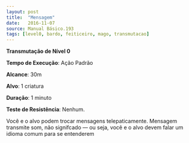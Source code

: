 ```yaml
---
layout: post
title:  "Mensagem"
date:   2016-11-07
source: Manual Básico.193
tags: [level0, bardo, feiticeiro, mago, transmutacao]
---
```


**Transmutação de Nível 0**

**Tempo de Execução**: Ação Padrão

**Alcance**: 30m

**Alvo**: 1 criatura

**Duração**: 1 minuto

**Teste de Resistência**: Nenhum.

Você e o alvo podem trocar mensagens telepaticamente. Mensagem transmite
som, não signifcado — ou seja, você e o alvo devem falar um idioma comum para
se entenderem